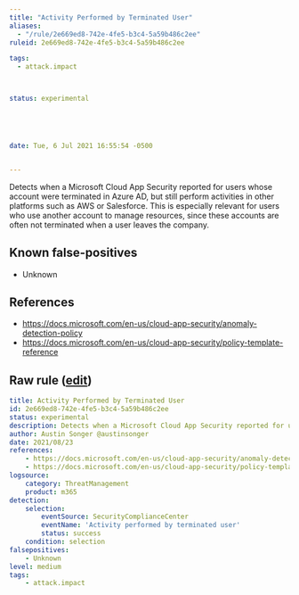 ```yaml
---
title: "Activity Performed by Terminated User"
aliases:
  - "/rule/2e669ed8-742e-4fe5-b3c4-5a59b486c2ee"
ruleid: 2e669ed8-742e-4fe5-b3c4-5a59b486c2ee

tags:
  - attack.impact



status: experimental





date: Tue, 6 Jul 2021 16:55:54 -0500


---
```


Detects when a Microsoft Cloud App Security reported for users whose account were terminated in Azure AD, but still perform activities in other platforms such as AWS or Salesforce. This is especially relevant for users who use another account to manage resources, since these accounts are often not terminated when a user leaves the company.

<!--more-->


## Known false-positives

* Unknown



## References

* https://docs.microsoft.com/en-us/cloud-app-security/anomaly-detection-policy
* https://docs.microsoft.com/en-us/cloud-app-security/policy-template-reference


## Raw rule ([edit](https://github.com/SigmaHQ/sigma/edit/master/rules/cloud/m365/microsoft365_activity_by_terminated_user.yml))
```yaml
title: Activity Performed by Terminated User
id: 2e669ed8-742e-4fe5-b3c4-5a59b486c2ee
status: experimental
description: Detects when a Microsoft Cloud App Security reported for users whose account were terminated in Azure AD, but still perform activities in other platforms such as AWS or Salesforce. This is especially relevant for users who use another account to manage resources, since these accounts are often not terminated when a user leaves the company.
author: Austin Songer @austinsonger
date: 2021/08/23
references:
    - https://docs.microsoft.com/en-us/cloud-app-security/anomaly-detection-policy
    - https://docs.microsoft.com/en-us/cloud-app-security/policy-template-reference
logsource:
    category: ThreatManagement
    product: m365
detection:
    selection:
        eventSource: SecurityComplianceCenter
        eventName: 'Activity performed by terminated user'
        status: success
    condition: selection
falsepositives:
    - Unknown
level: medium
tags:
    - attack.impact

```

